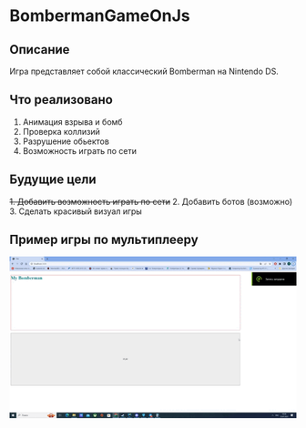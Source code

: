 # BombermanGameOnJs
## Описание
 Игра представляет собой классический Bomberman на Nintendo DS.

## Что реализовано
  1. Анимация взрыва и бомб
  2. Проверка коллизий
  3. Разрушение обьектов
  4. Возможность играть по сети

## Будущие цели
  ~~1. Добавить возможность играть по сети~~
  2. Добавить ботов (возможно)
  3. Сделать красивый визуал игры

## Пример игры по мультиплееру
![GamePlay](https://github.com/TheDonten/BombermanGameOnJs/blob/master/GamePlay.gif)

